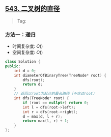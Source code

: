 ## [543. 二叉树的直径](https://leetcode.cn/problems/diameter-of-binary-tree/description)

> Tag: 

### 方法一：递归
* 时间复杂度: ${O()}$
* 空间复杂度: ${O()}$
```cpp
class Solution {
public:
    int d = 0;
    int diameterOfBinaryTree(TreeNode* root) {
        dfs(root);
        return d;
    }
    // 返回以root为起点的最长路径（不穿过root）
    int dfs(TreeNode* root) {
        if (root == nullptr) return 0;
        int l = dfs(root->left);
        int r = dfs(root->right);
        d = max(d, l + r);
        return max(l, r) + 1;
    }
};
```